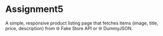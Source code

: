 # Assignment5
A simple, responsive product listing page that fetches items (image, title, price, description) from 🌐 Fake Store API or 🌐 DummyJSON.
